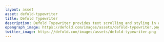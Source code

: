 ```yaml
---
layout: asset
asset: defold-typewriter
title: Defold Typewriter
description: Defold Typewriter provides text scrolling and styling in a Defold game engine project.
opengraph_image: https://defold.com/images/assets/defold-typewriter.png
twitter_image: https://defold.com/images/assets/defold-typewriter.png
---
```

